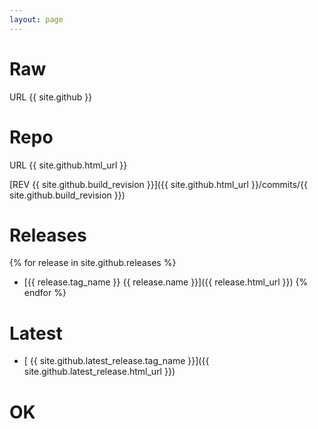 ```yaml
---
layout: page
---
```


# Raw

URL {{ site.github }}


# Repo

 URL {{ site.github.html_url }}

 [REV {{ site.github.build_revision }}]({{ site.github.html_url }}/commits/{{ site.github.build_revision }})

# Releases

{% for release in site.github.releases %}
  * [{{ release.tag_name }} {{ release.name }}]({{ release.html_url }})
{% endfor %}

# Latest

 * [ {{ site.github.latest_release.tag_name }}]({{ site.github.latest_release.html_url }}) 

# OK
